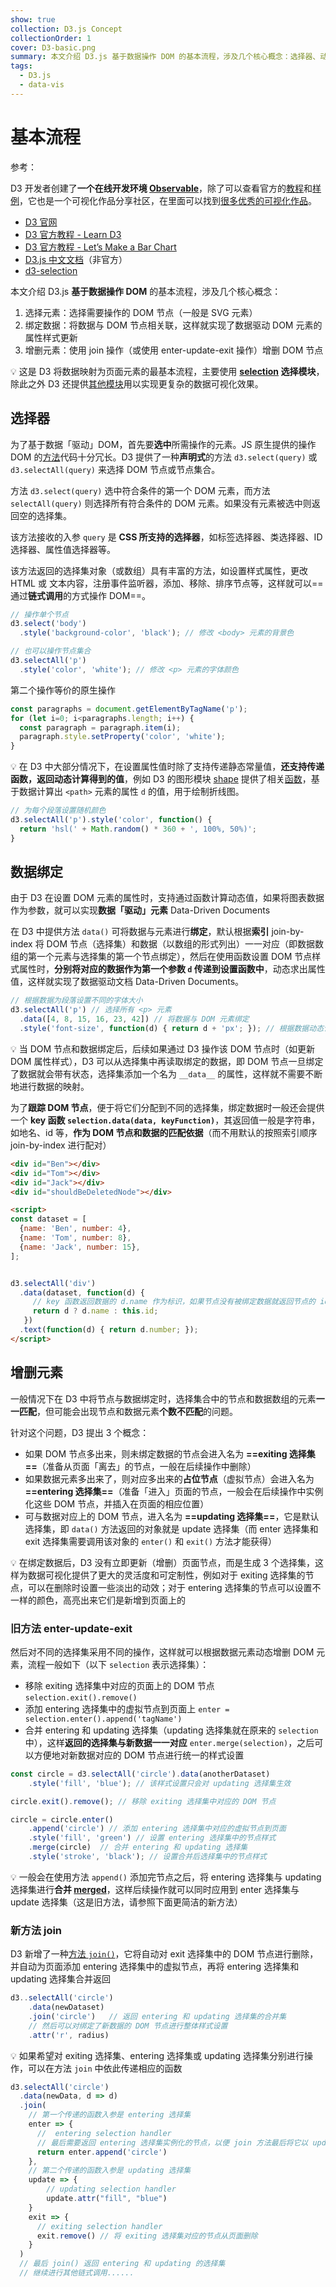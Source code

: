 ```yaml
---
show: true
collection: D3.js Concept
collectionOrder: 1
cover: D3-basic.png
summary: 本文介绍 D3.js 基于数据操作 DOM 的基本流程，涉及几个核心概念：选择器、动态属性、enter 和 exit、过渡等。
tags:
  - D3.js
  - data-vis
---
```


# 基本流程

参考：

D3 开发者创建了**一个在线开发环境 [Observable](https://observablehq.com/)**，除了可以查看官方的[教程](https://observablehq.com/@d3/learn-d3)和[样例](https://observablehq.com/@d3?tab=collections)，它也是一个可视化作品分享社区，在里面可以找到[很多优秀的可视化作品](https://observablehq.com/explore)。

-   [D3 官网](https://d3js.org/)
-   [D3 官方教程 - Learn D3](https://observablehq.com/collection/@d3/learn-d3)
-   [D3 官方教程 - Let’s Make a Bar Chart](https://observablehq.com/collection/@d3/lets-make-a-bar-chart)
-   [D3.js 中文文档](https://d3js.org.cn/)（非官方）
-   [d3-selection](https://github.com/d3/d3-selection)



本文介绍 D3.js **基于数据操作 DOM** 的基本流程，涉及几个核心概念：

1. 选择元素：选择需要操作的 DOM 节点（一般是 SVG 元素）
2. 绑定数据：将数据与 DOM 节点相关联，这样就实现了数据驱动 DOM 元素的属性样式更新
3. 增删元素：使用 join 操作（或使用 enter-update-exit  操作）增删 DOM 节点

:bulb: 这是 D3 将数据映射为页面元素的最基本流程，主要使用 **[selection](https://github.com/d3/d3-selection) 选择模块**，除此之外 D3 还提供[其他模块](https://github.com/d3/d3/blob/main/API.md)用以实现更复杂的数据可视化效果。



## 选择器

为了基于数据「驱动」DOM，首先要**选中**所需操作的元素。JS 原生提供的操作 DOM 的[方法](https://www.w3.org/DOM/DOMTR)代码十分冗长。D3 提供了一种**声明式**的方法 `d3.select(query)` 或 `d3.selectAll(query)` 来选择 DOM 节点或节点集合。

方法 `d3.select(query)` 选中符合条件的第一个 DOM 元素，而方法 `selectAll(query)` 则选择所有符合条件的 DOM 元素。如果没有元素被选中则返回空的选择集。

该方法接收的入参 `query` 是 **CSS 所支持的选择器**，如标签选择器、类选择器、ID 选择器、属性值选择器等。

该方法返回的选择集对象（或数组）具有丰富的方法，如设置样式属性，更改 HTML 或 文本内容，注册事件监听器，添加、移除、排序节点等，这样就可以==通过**链式调用**的方式操作 DOM==。

```js
// 操作单个节点
d3.select('body')
  .style('background-color', 'black'); // 修改 <body> 元素的背景色

// 也可以操作节点集合
d3.selectAll('p')
  .style('color', 'white'); // 修改 <p> 元素的字体颜色
```

第二个操作等价的原生操作

```js
const paragraphs = document.getElementByTagName('p');
for (let i=0; i<paragraphs.length; i++) {
  const paragraph = paragraph.item(i);
  paragraph.style.setProperty('color', 'white');
}
```

:bulb: 在 D3 中大部分情况下，在设置属性值时除了支持传递静态常量值，**还支持传递函数，返回动态计算得到的值**，例如 D3 的图形模块 [shape](https://github.com/d3/d3-shape) 提供了相关[函数](https://github.com/d3/d3-shape#lines)，基于数据计算出 `<path>` 元素的属性 `d` 的值，用于绘制折线图。

```js
// 为每个段落设置随机颜色
d3.selectAll('p').style('color', function() {
  return 'hsl(' + Math.random() * 360 + ', 100%, 50%)';
}
```



## 数据绑定

由于 D3 在设置 DOM 元素的属性时，支持通过函数计算动态值，如果将图表数据作为参数，就可以实现**数据「驱动」元素** Data-Driven Documents

在 D3 中提供方法 `data()` 可将数据与元素进行**绑定**，默认根据**索引** join-by-index 将 DOM 节点（选择集）和数据（以数组的形式列出）一一对应（即数据数组的第一个元素与选择集的第一个节点绑定），然后在使用函数设置 DOM 节点样式属性时，**分别将对应的数据作为第一个参数 `d` 传递到设置函数中**，动态求出属性值，这样就实现了数据驱动文档 Data-Driven Documents。

```js
// 根据数据为段落设置不同的字体大小
d3.selectAll('p') // 选择所有 <p> 元素
  .data([4, 8, 15, 16, 23, 42]) // 将数据与 DOM 元素绑定
  .style('font-size', function(d) { return d + 'px'; }); // 根据数据动态计算出每一个 <p> 元素的字体大小
```

:bulb: 当 DOM 节点和数据绑定后，后续如果通过 D3 操作该 DOM 节点时（如更新 DOM 属性样式），D3 可以从选择集中再读取绑定的数据，即 DOM 节点一旦绑定了数据就会带有状态，选择集添加一个名为 `__data__` 的属性，这样就不需要不断地进行数据的映射。

为了**跟踪 DOM 节点**，便于将它们分配到不同的选择集，绑定数据时一般还会提供一个 **key 函数 `selection.data(data, keyFunction)`**，其返回值一般是字符串，如地名、id 等，**作为 DOM 节点和数据的匹配依据**（而不用默认的按照索引顺序 join-by-index 进行配对）

```html
<div id="Ben"></div>
<div id="Tom"></div>
<div id="Jack"></div>
<div id="shouldBeDeletedNode"></div>

<script>
const dataset = [
  {name: 'Ben', number: 4},
  {name: 'Tom', number: 8},
  {name: 'Jack', number: 15},
];


d3.selectAll('div')
  .data(dataset, function(d) {
     // key 函数返回数据的 d.name 作为标识，如果节点没有被绑定数据就返回节点的 id 属性作为标识
     return d ? d.name : this.id;
   })
  .text(function(d) { return d.number; });
</script>
```



## 增删元素

一般情况下在 D3 中将节点与数据绑定时，选择集合中的节点和数据数组的元素**一一匹配**，但可能会出现节点和数据元素**个数不匹配**的问题。

针对这个问题，D3 提出 3 个概念：

* 如果 DOM 节点多出来，则未绑定数据的节点会进入名为 **==exiting 选择集==**（准备从页面「离去」的节点，一般在后续操作中删除）
* 如果数据元素多出来了，则对应多出来的**占位节点**（虚拟节点）会进入名为 **==entering 选择集==**（准备「进入」页面的节点，一般会在后续操作中实例化这些 DOM 节点，并插入在页面的相应位置）
* 可与数据对应上的 DOM 节点，进入名为 **==updating 选择集==**，它是默认选择集，即 `data()` 方法返回的对象就是 update 选择集（而 enter 选择集和 exit 选择集需要调用该对象的 `enter()` 和 `exit()` 方法才能获得）

:bulb: 在绑定数据后，D3 没有立即更新（增删）页面节点，而是生成 3 个选择集，这样为数据可视化提供了更大的灵活度和可定制性，例如对于 exiting 选择集的节点，可以在删除时设置一些淡出的动效；对于 entering 选择集的节点可以设置不一样的颜色，高亮出来它们是新增到页面上的

### 旧方法 enter-update-exit

然后对不同的选择集采用不同的操作，这样就可以根据数据元素动态增删 DOM 元素，流程一般如下（以下 `selection` 表示选择集）：

* 移除 exiting 选择集中对应的页面上的 DOM 节点 `selection.exit().remove()`
* 添加 entering 选择集中的虚拟节点到页面上 `enter = selection.enter().append('tagName')`
* 合并 entering 和 updating 选择集（updating 选择集就在原来的 `selection` 中），这样**返回的选择集与新数据一一对应** `enter.merge(selection)`，之后可以方便地对新数据对应的 DOM 节点进行统一的样式设置

```js
const circle = d3.selectAll('circle').data(anotherDataset)
    .style('fill', 'blue'); // 该样式设置只会对 updating 选择集生效

circle.exit().remove(); // 移除 exiting 选择集中对应的 DOM 节点

circle = circle.enter()
    .append('circle') // 添加 entering 选择集中对应的虚拟节点到页面
    .style('fill', 'green') // 设置 entering 选择集中的节点样式
    .merge(circle)  // 合并 entering 和 updating 选择集
    .style('stroke', 'black'); // 设置合并后选择集中的节点样式
```

:bulb: 一般会在使用方法 `append()` 添加完节点之后，将 entering 选择集与 updating 选择集进行**合并 [merged](https://github.com/d3/d3-selection/#selection_merge)**，这样后续操作就可以同时应用到 enter 选择集与 update 选择集（这是旧方法，请参照下面更简洁的新方法）

### 新方法 join

D3 新增了一种[方法 `join()`](https://github.com/d3/d3-selection/#selection_join)，它将自动对 exit 选择集中的 DOM 节点进行删除，并自动为页面添加 entering 选择集中的虚拟节点，再将 entering 选择集和 updating 选择集合并返回

```js
d3..selectAll('circle')
    .data(newDataset)
    .join('circle')   // 返回 entering 和 updating 选择集的合并集
    // 然后可以对绑定了新数据的 DOM 节点进行整体样式设置
    .attr('r', radius)
```

:bulb: 如果希望对 exiting 选择集、entering 选择集或 updating 选择集分别进行操作，可以在方法 `join` 中依此传递相应的函数

```js
d3.selectAll('circle')
  .data(newData, d => d)
  .join(
    // 第一个传递的函数入参是 entering 选择集
    enter => {
      //  entering selection handler
      // 最后需要返回 entering 选择集实例化的节点，以便 join 方法最后将它以 updating 选择集进行合并
      return enter.append('circle')
    },
    // 第二个传递的函数入参是 updating 选择集
    update => {
        // updating selection handler
        update.attr("fill", "blue")
    }
    exit => {
      // exiting selection handler
      exit.remove() // 将 exiting 选择集对应的节点从页面删除
    }
  )
  // 最后 join() 返回 entering 和 updating 的选择集
  // 继续进行其他链式调用......
```


